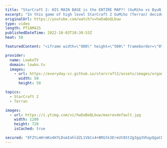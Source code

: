 ```yaml
---
title: "StarCraft 2: HIS MAIN BASE is the ENTIRE MAP?! (GuMiho vs ByuN)"
excerpt: "In this game of high level StarCraft 2 GuMiho (Terran) decides to proxy most of his buildings in the early game. It is as if the entire map is his main base. This is a Terran versus Terarn where he's facing off against ByuN (Terran).  Support my work on Patreon: https://www.patreon.com/lowkotv Become"
originalUrl: https://youtube.com/watch?v=hwDaBoQLbuw
type: video
length: PT18M42S
publishedDateTime: 2022-10-03T10:30:53Z
heat: 50

featuredContent: "<iframe width=\"800\" height=\"500\" frameborder=\"0\" src=\"https://www.youtube.com/embed/hwDaBoQLbuw\" allow=\"accelerometer; autoplay; encrypted-media; gyroscope; picture-in-picture\" allowfullscreen></iframe>"

provider:
  name: LowkoTV
  domain: lowko.tv
  images:
    - url: https://everyday-cc.github.io/starcraft2/assets/images/organizations/lowko.tv-50x50.jpg
      width: 50
      height: 50

topics:
  - StarCraft 2
  - Terran

images:
  - url: https://i.ytimg.com/vi/hwDaBoQLbuw/maxresdefault.jpg
    width: 1280
    height: 720
    isCached: true

secured: "EFZtLmHrmKx4H7LDsmIohldZL1VbCs4+BRGtk3EreUt85tZg3gq3VhqyQgaCLqKu6CNceaYYqprI6TlAAz3R9WMayEvZrJ6HHs6t2OxSETYRPis3al9UViWDulqdqsNpbqKiuzOLLYWdn6VSIHgVcs+7kNmkJQ4lJuXXKRYubPNfqQGt7ahsXfRHPFRW5iVGkluCOI/UvBT4Fr73nr/eRSfjEk9kAD53RaPVsd0qg0pBoNHOa8Z6TJf87JunKkc3oNxXOPG5Uv9lp2sx36Wq+Y+nZTVzhcJd8lo1O7oFxXYJ7xkMAaSosnEU8N91ouzEPmd9l5eFhFS3wffWDGM/o0kpBSYIM/cE7/8/6W3hr3lNGqaVS/7FZ24XLORgsVSl3hlkwYvYHzTkTXGr+MPygAZV/UICgLh6/D2tocxhw4g=;onGaAo6/YGwW7UuYS0JQcw=="
---
```


